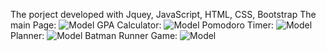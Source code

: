 The porject developed with Jquey, JavaScript, HTML, CSS, Bootstrap
The main Page:
![Model](./ScreenShoot/homepageSS.png)
GPA Calculator:
![Model](./ScreenShoot/cgpaSS.png)
Pomodoro Timer:
![Model](./ScreenShoot/pomodoroSS.png)
Planner:
![Model](./ScreenShoot/todoListSS.png)
Batman Runner Game:
![Model](./ScreenShoot/gameSS.png)

